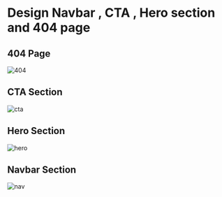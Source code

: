 # Design Navbar , CTA , Hero section and 404 page
## 404 Page
![404](https://user-images.githubusercontent.com/98906853/207937455-66dbae77-de7c-48b0-8000-6936a5e9d2ff.png)

## CTA Section
![cta](https://user-images.githubusercontent.com/98906853/207937461-5380287b-a16a-4a51-891f-30c336b86c9e.png)

## Hero Section
![hero](https://user-images.githubusercontent.com/98906853/207937438-d1a436c7-39c0-47df-807f-70115181b1c3.png)

## Navbar Section
![nav](https://user-images.githubusercontent.com/98906853/207937443-df321d15-bb49-4dac-93de-bc427147c0ff.png)

